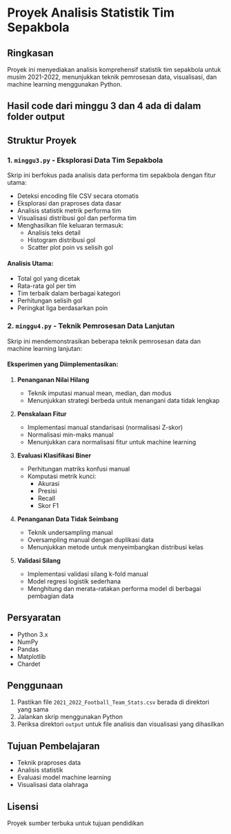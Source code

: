 # Proyek Analisis Statistik Tim Sepakbola

## Ringkasan
Proyek ini menyediakan analisis komprehensif statistik tim sepakbola untuk musim 2021-2022, menunjukkan teknik pemrosesan data, visualisasi, dan machine learning menggunakan Python.

## Hasil code dari minggu 3 dan 4 ada di dalam folder output

## Struktur Proyek

### 1. `minggu3.py` - Eksplorasi Data Tim Sepakbola
Skrip ini berfokus pada analisis data performa tim sepakbola dengan fitur utama:
- Deteksi encoding file CSV secara otomatis
- Eksplorasi dan praproses data dasar
- Analisis statistik metrik performa tim
- Visualisasi distribusi gol dan performa tim
- Menghasilkan file keluaran termasuk:
  - Analisis teks detail
  - Histogram distribusi gol
  - Scatter plot poin vs selisih gol

#### Analisis Utama:
- Total gol yang dicetak
- Rata-rata gol per tim
- Tim terbaik dalam berbagai kategori
- Perhitungan selisih gol
- Peringkat liga berdasarkan poin

### 2. `minggu4.py` - Teknik Pemrosesan Data Lanjutan
Skrip ini mendemonstrasikan beberapa teknik pemrosesan data dan machine learning lanjutan:

#### Eksperimen yang Diimplementasikan:
1. **Penanganan Nilai Hilang**
   - Teknik imputasi manual mean, median, dan modus
   - Menunjukkan strategi berbeda untuk menangani data tidak lengkap

2. **Penskalaan Fitur**
   - Implementasi manual standarisasi (normalisasi Z-skor)
   - Normalisasi min-maks manual
   - Menunjukkan cara normalisasi fitur untuk machine learning

3. **Evaluasi Klasifikasi Biner**
   - Perhitungan matriks konfusi manual
   - Komputasi metrik kunci:
     - Akurasi
     - Presisi
     - Recall
     - Skor F1

4. **Penanganan Data Tidak Seimbang**
   - Teknik undersampling manual
   - Oversampling manual dengan duplikasi data
   - Menunjukkan metode untuk menyeimbangkan distribusi kelas

5. **Validasi Silang**
   - Implementasi validasi silang k-fold manual
   - Model regresi logistik sederhana
   - Menghitung dan merata-ratakan performa model di berbagai pembagian data

## Persyaratan
- Python 3.x
- NumPy
- Pandas
- Matplotlib
- Chardet

## Penggunaan
1. Pastikan file `2021_2022_Football_Team_Stats.csv` berada di direktori yang sama
2. Jalankan skrip menggunakan Python
3. Periksa direktori `output` untuk file analisis dan visualisasi yang dihasilkan

## Tujuan Pembelajaran
- Teknik praproses data
- Analisis statistik
- Evaluasi model machine learning
- Visualisasi data olahraga

## Lisensi
Proyek sumber terbuka untuk tujuan pendidikan
